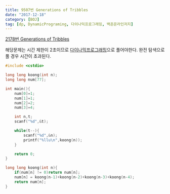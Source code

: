 ```yaml
---
title: 9507번 Generations of Tribbles
date: "2017-12-18"
category: [BOJ]
tag: [dp, DynamicPrograming, 다이나믹프로그래밍, 백준온라인저지]
---
```


[2178번 Generations of Tribbles](https://www.acmicpc.net/problem/9507)

해당문제는 시간 제한이 2초이므로 [다이나믹프로그래밍](/algo/2016/05/15/Algo0-dynamic-programing/)으로 풀어야한다. 완전 탐색으로 풀 경우 시간이 초과된다.

```cpp
#include <cstdio>

long long koong(int n);
long long num[77];

int main(){
	num[0]=1;
	num[1]=1;
	num[2]=2;
	num[3]=4;

	int n,t;
	scanf("%d",&t);

	while(t--){
		scanf("%d",&n);
		printf("%llu\n",koong(n));
	}

	return 0;
}

long long koong(int n){
	if(num[n] != 0)return num[n];
	num[n] = koong(n-1)+koong(n-2)+koong(n-3)+koong(n-4);
	return num[n];
}
```
